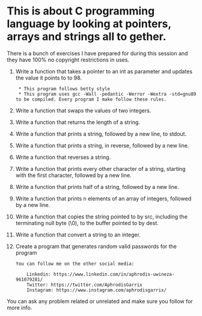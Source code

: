 # This is about C programming language by looking at pointers, arrays and strings all to gether.

There is a bunch of exercises I have prepared for during this session and they have 100% no copyright restrictions in uses.

1. Write a function that takes a pointer to an int as parameter and updates the value it points to to 98.

		* This program follows betty style
		* This program uses gcc -Wall -pedantic -Werror -Wextra -std=gnu89 to be compiled. Every program I make follow these rules.

2. Write a function that swaps the values of two integers.

3. Write a function that returns the length of a string.

4. Write a function that prints a string, followed by a new line, to stdout.

5. Write a function that prints a string, in reverse, followed by a new line.

6. Write a function that reverses a string.

7. Write a function that prints every other character of a string, starting with the first character, followed by a new line.


8. Write a function that prints half of a string, followed by a new line.

9. Write a function that prints n elements of an array of integers, followed by a new line.

10. Write a function that copies the string pointed to by src, including the terminating null byte (\0), to the buffer pointed to by dest.


11. Write a function that convert a string to an integer.

12. Create a program that generates random valid passwords for the program




		You can follow me on the other social media:

			Linkedin: https://www.linkedin.com/in/aphrodis-uwineza-961079281/
			Twitter: https://twitter.com/AphrodisGarrix
			Instagram: https://www.instagram.com/aphrodisgarrix/

You can ask any problem related or unrelated and make sure you follow for more info.

